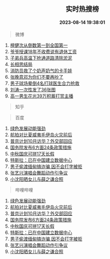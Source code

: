 <div align="center"><h2>实时热搜榜</h2><h4>2023-08-14 19:38:01</h4></div>

> 微博  

1. [檀健次从倒数第一到全国第一](https://s.weibo.com/weibo?q=%23%E6%AA%80%E5%81%A5%E6%AC%A1%E4%BB%8E%E5%80%92%E6%95%B0%E7%AC%AC%E4%B8%80%E5%88%B0%E5%85%A8%E5%9B%BD%E7%AC%AC%E4%B8%80%23&t=31&band_rank=1&Refer=top)<br />
2. [爷爷授课18年不收费说有退休工资](https://s.weibo.com/weibo?q=%23%E7%88%B7%E7%88%B7%E6%8E%88%E8%AF%BE18%E5%B9%B4%E4%B8%8D%E6%94%B6%E8%B4%B9%E8%AF%B4%E6%9C%89%E9%80%80%E4%BC%91%E5%B7%A5%E8%B5%84%23&t=31&band_rank=2&Refer=top)<br />
3. [子弟兵高温下抢通道路清除淤泥](https://s.weibo.com/weibo?q=%23%E5%AD%90%E5%BC%9F%E5%85%B5%E9%AB%98%E6%B8%A9%E4%B8%8B%E6%8A%A2%E9%80%9A%E9%81%93%E8%B7%AF%E6%B8%85%E9%99%A4%E6%B7%A4%E6%B3%A5%23&t=31&band_rank=3&Refer=top)<br />
4. [长相思结局](https://s.weibo.com/weibo?q=%E9%95%BF%E7%9B%B8%E6%80%9D%E7%BB%93%E5%B1%80&t=31&band_rank=4&Refer=top)<br />
5. [消防员救了个奶声奶气的卡手娃](https://s.weibo.com/weibo?q=%23%E6%B6%88%E9%98%B2%E5%91%98%E6%95%91%E4%BA%86%E4%B8%AA%E5%A5%B6%E5%A3%B0%E5%A5%B6%E6%B0%94%E7%9A%84%E5%8D%A1%E6%89%8B%E5%A8%83%23&t=31&band_rank=5&Refer=top)<br />
6. [张晚意邓为你们不要再吵了](https://s.weibo.com/weibo?q=%23%E5%BC%A0%E6%99%9A%E6%84%8F%E9%82%93%E4%B8%BA%E4%BD%A0%E4%BB%AC%E4%B8%8D%E8%A6%81%E5%86%8D%E5%90%B5%E4%BA%86%23&t=31&band_rank=6&Refer=top)<br />
7. [男子球场晕倒4名打球医生合力抢救](https://s.weibo.com/weibo?q=%23%E7%94%B7%E5%AD%90%E7%90%83%E5%9C%BA%E6%99%95%E5%80%924%E5%90%8D%E6%89%93%E7%90%83%E5%8C%BB%E7%94%9F%E5%90%88%E5%8A%9B%E6%8A%A2%E6%95%91%23&t=31&band_rank=7&Refer=top)<br />
8. [刘涛一次性发了36张图](https://s.weibo.com/weibo?q=%23%E5%88%98%E6%B6%9B%E4%B8%80%E6%AC%A1%E6%80%A7%E5%8F%91%E4%BA%8636%E5%BC%A0%E5%9B%BE%23&t=31&band_rank=8&Refer=top)<br />
9. [高一男生花光39万积蓄打赏主播](https://s.weibo.com/weibo?q=%23%E9%AB%98%E4%B8%80%E7%94%B7%E7%94%9F%E8%8A%B1%E5%85%8939%E4%B8%87%E7%A7%AF%E8%93%84%E6%89%93%E8%B5%8F%E4%B8%BB%E6%92%AD%23&t=31&band_rank=9&Refer=top)<br />

> 知乎  


> 百度  

1. [绿色发展动能强劲](https://www.baidu.com/s?wd=%E7%BB%BF%E8%89%B2%E5%8F%91%E5%B1%95%E5%8A%A8%E8%83%BD%E5%BC%BA%E5%8A%B2&sa=fyb_news&rsv_dl=fyb_news)<br />
2. [航拍对比夏威夷毛伊岛火灾前后](https://www.baidu.com/s?wd=%E8%88%AA%E6%8B%8D%E5%AF%B9%E6%AF%94%E5%A4%8F%E5%A8%81%E5%A4%B7%E6%AF%9B%E4%BC%8A%E5%B2%9B%E7%81%AB%E7%81%BE%E5%89%8D%E5%90%8E&sa=fyb_news&rsv_dl=fyb_news)<br />
3. [普京计划10月访华？外交部回应](https://www.baidu.com/s?wd=%E6%99%AE%E4%BA%AC%E8%AE%A1%E5%88%9210%E6%9C%88%E8%AE%BF%E5%8D%8E%EF%BC%9F%E5%A4%96%E4%BA%A4%E9%83%A8%E5%9B%9E%E5%BA%94&sa=fyb_news&rsv_dl=fyb_news)<br />
4. [国务院发布6方面24条政策措施](https://www.baidu.com/s?wd=%E5%9B%BD%E5%8A%A1%E9%99%A2%E5%8F%91%E5%B8%836%E6%96%B9%E9%9D%A224%E6%9D%A1%E6%94%BF%E7%AD%96%E6%8E%AA%E6%96%BD&sa=fyb_news&rsv_dl=fyb_news)<br />
5. [中秋国庆可拼17天长假](https://www.baidu.com/s?wd=%E4%B8%AD%E7%A7%8B%E5%9B%BD%E5%BA%86%E5%8F%AF%E6%8B%BC17%E5%A4%A9%E9%95%BF%E5%81%87&sa=fyb_news&rsv_dl=fyb_news)<br />
6. [特斯拉：已在中国建立数据中心](https://www.baidu.com/s?wd=%E7%89%B9%E6%96%AF%E6%8B%89%EF%BC%9A%E5%B7%B2%E5%9C%A8%E4%B8%AD%E5%9B%BD%E5%BB%BA%E7%AB%8B%E6%95%B0%E6%8D%AE%E4%B8%AD%E5%BF%83&sa=fyb_news&rsv_dl=fyb_news)<br />
7. [男子偷渡缅甸搞诈骗 因不会打字被拒](https://www.baidu.com/s?wd=%E7%94%B7%E5%AD%90%E5%81%B7%E6%B8%A1%E7%BC%85%E7%94%B8%E6%90%9E%E8%AF%88%E9%AA%97+%E5%9B%A0%E4%B8%8D%E4%BC%9A%E6%89%93%E5%AD%97%E8%A2%AB%E6%8B%92&sa=fyb_news&rsv_dl=fyb_news)<br />
8. [张艺兴演唱会舞蹈动作引争议](https://www.baidu.com/s?wd=%E5%BC%A0%E8%89%BA%E5%85%B4%E6%BC%94%E5%94%B1%E4%BC%9A%E8%88%9E%E8%B9%88%E5%8A%A8%E4%BD%9C%E5%BC%95%E4%BA%89%E8%AE%AE&sa=fyb_news&rsv_dl=fyb_news)<br />
9. [小沈阳晒女儿与薛之谦合照](https://www.baidu.com/s?wd=%E5%B0%8F%E6%B2%88%E9%98%B3%E6%99%92%E5%A5%B3%E5%84%BF%E4%B8%8E%E8%96%9B%E4%B9%8B%E8%B0%A6%E5%90%88%E7%85%A7&sa=fyb_news&rsv_dl=fyb_news)<br />

> 哔哩哔哩  

1. [绿色发展动能强劲](https://www.baidu.com/s?wd=%E7%BB%BF%E8%89%B2%E5%8F%91%E5%B1%95%E5%8A%A8%E8%83%BD%E5%BC%BA%E5%8A%B2&sa=fyb_news&rsv_dl=fyb_news)<br />
2. [航拍对比夏威夷毛伊岛火灾前后](https://www.baidu.com/s?wd=%E8%88%AA%E6%8B%8D%E5%AF%B9%E6%AF%94%E5%A4%8F%E5%A8%81%E5%A4%B7%E6%AF%9B%E4%BC%8A%E5%B2%9B%E7%81%AB%E7%81%BE%E5%89%8D%E5%90%8E&sa=fyb_news&rsv_dl=fyb_news)<br />
3. [普京计划10月访华？外交部回应](https://www.baidu.com/s?wd=%E6%99%AE%E4%BA%AC%E8%AE%A1%E5%88%9210%E6%9C%88%E8%AE%BF%E5%8D%8E%EF%BC%9F%E5%A4%96%E4%BA%A4%E9%83%A8%E5%9B%9E%E5%BA%94&sa=fyb_news&rsv_dl=fyb_news)<br />
4. [国务院发布6方面24条政策措施](https://www.baidu.com/s?wd=%E5%9B%BD%E5%8A%A1%E9%99%A2%E5%8F%91%E5%B8%836%E6%96%B9%E9%9D%A224%E6%9D%A1%E6%94%BF%E7%AD%96%E6%8E%AA%E6%96%BD&sa=fyb_news&rsv_dl=fyb_news)<br />
5. [中秋国庆可拼17天长假](https://www.baidu.com/s?wd=%E4%B8%AD%E7%A7%8B%E5%9B%BD%E5%BA%86%E5%8F%AF%E6%8B%BC17%E5%A4%A9%E9%95%BF%E5%81%87&sa=fyb_news&rsv_dl=fyb_news)<br />
6. [特斯拉：已在中国建立数据中心](https://www.baidu.com/s?wd=%E7%89%B9%E6%96%AF%E6%8B%89%EF%BC%9A%E5%B7%B2%E5%9C%A8%E4%B8%AD%E5%9B%BD%E5%BB%BA%E7%AB%8B%E6%95%B0%E6%8D%AE%E4%B8%AD%E5%BF%83&sa=fyb_news&rsv_dl=fyb_news)<br />
7. [男子偷渡缅甸搞诈骗 因不会打字被拒](https://www.baidu.com/s?wd=%E7%94%B7%E5%AD%90%E5%81%B7%E6%B8%A1%E7%BC%85%E7%94%B8%E6%90%9E%E8%AF%88%E9%AA%97+%E5%9B%A0%E4%B8%8D%E4%BC%9A%E6%89%93%E5%AD%97%E8%A2%AB%E6%8B%92&sa=fyb_news&rsv_dl=fyb_news)<br />
8. [张艺兴演唱会舞蹈动作引争议](https://www.baidu.com/s?wd=%E5%BC%A0%E8%89%BA%E5%85%B4%E6%BC%94%E5%94%B1%E4%BC%9A%E8%88%9E%E8%B9%88%E5%8A%A8%E4%BD%9C%E5%BC%95%E4%BA%89%E8%AE%AE&sa=fyb_news&rsv_dl=fyb_news)<br />
9. [小沈阳晒女儿与薛之谦合照](https://www.baidu.com/s?wd=%E5%B0%8F%E6%B2%88%E9%98%B3%E6%99%92%E5%A5%B3%E5%84%BF%E4%B8%8E%E8%96%9B%E4%B9%8B%E8%B0%A6%E5%90%88%E7%85%A7&sa=fyb_news&rsv_dl=fyb_news)<br />
